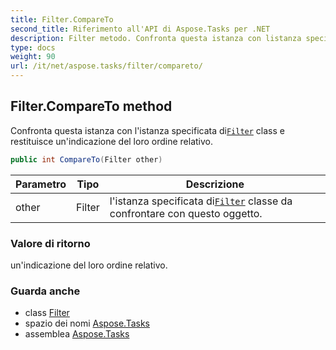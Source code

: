 ```yaml
---
title: Filter.CompareTo
second_title: Riferimento all'API di Aspose.Tasks per .NET
description: Filter metodo. Confronta questa istanza con listanza specificata diFilter class e restituisce unindicazione del loro ordine relativo.
type: docs
weight: 90
url: /it/net/aspose.tasks/filter/compareto/
---
```

## Filter.CompareTo method

Confronta questa istanza con l'istanza specificata di[`Filter`](../) class e restituisce un'indicazione del loro ordine relativo.

```csharp
public int CompareTo(Filter other)
```

| Parametro | Tipo | Descrizione |
| --- | --- | --- |
| other | Filter | l'istanza specificata di[`Filter`](../) classe da confrontare con questo oggetto. |

### Valore di ritorno

un'indicazione del loro ordine relativo.

### Guarda anche

* class [Filter](../)
* spazio dei nomi [Aspose.Tasks](../../filter/)
* assemblea [Aspose.Tasks](../../../)


